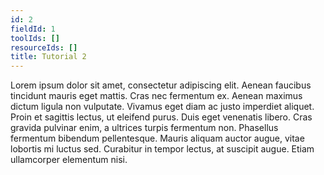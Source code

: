 ```yaml
---
id: 2
fieldId: 1
toolIds: []
resourceIds: []
title: Tutorial 2
---
```


Lorem ipsum dolor sit amet, consectetur adipiscing elit. Aenean faucibus tincidunt mauris eget mattis. Cras nec fermentum ex. Aenean maximus dictum ligula non vulputate. Vivamus eget diam ac justo imperdiet aliquet. Proin et sagittis lectus, ut eleifend purus. Duis eget venenatis libero. Cras gravida pulvinar enim, a ultrices turpis fermentum non. Phasellus fermentum bibendum pellentesque. Mauris aliquam auctor augue, vitae lobortis mi luctus sed. Curabitur in tempor lectus, at suscipit augue. Etiam ullamcorper elementum nisi.
